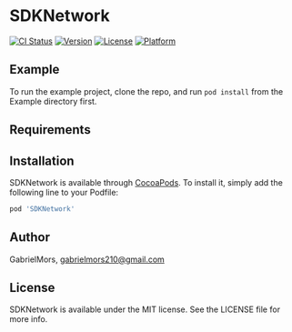 # SDKNetwork

[![CI Status](https://img.shields.io/travis/GabrielMors/SDKNetwork.svg?style=flat)](https://travis-ci.org/GabrielMors/SDKNetwork)
[![Version](https://img.shields.io/cocoapods/v/SDKNetwork.svg?style=flat)](https://cocoapods.org/pods/SDKNetwork)
[![License](https://img.shields.io/cocoapods/l/SDKNetwork.svg?style=flat)](https://cocoapods.org/pods/SDKNetwork)
[![Platform](https://img.shields.io/cocoapods/p/SDKNetwork.svg?style=flat)](https://cocoapods.org/pods/SDKNetwork)

## Example

To run the example project, clone the repo, and run `pod install` from the Example directory first.

## Requirements

## Installation

SDKNetwork is available through [CocoaPods](https://cocoapods.org). To install
it, simply add the following line to your Podfile:

```ruby
pod 'SDKNetwork'
```

## Author

GabrielMors, gabrielmors210@gmail.com

## License

SDKNetwork is available under the MIT license. See the LICENSE file for more info.
